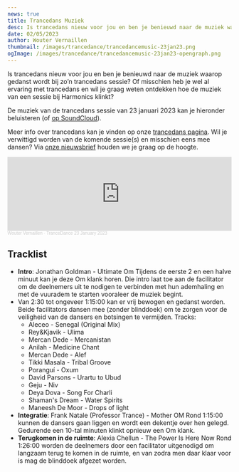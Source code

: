 ```yaml
--- 
news: true
title: Trancedans Muziek
desc: Is trancedans nieuw voor jou en ben je benieuwd naar de muziek waarop gedanst wordt bij zo’n trancedans sessie? Of misschien heb je wel al ervaring met trancedans en wil je graag weten ontdekken hoe de muziek van een sessie bij Harmonics klinkt?
date: 02/05/2023
author: Wouter Vernaillen
thumbnail: /images/trancedance/trancedancemusic-23jan23.png
ogImage: /images/trancedance/trancedancemusic-23jan23-opengraph.png
---
```


Is trancedans nieuw voor jou en ben je benieuwd naar de muziek waarop gedanst wordt bij zo’n trancedans sessie? 
Of misschien heb je wel al ervaring met trancedans en wil je graag weten ontdekken hoe de muziek van een sessie bij Harmonics klinkt?

De muziek van de trancedans sessie van 23 januari 2023 kan je hieronder beluisteren (of [op SoundCloud](https://soundcloud.com/woutervernaillen/trancedance-23january2023)). 

Meer info over trancedans kan je vinden op onze [trancedans pagina](/trancedance).
Wil je verwittigd worden van de komende sessie(s) en misschien eens mee dansen? Via [onze nieuwsbrief](https://harmonics.us14.list-manage.com/subscribe?u=70b20f90b742c102a6d56ec9c&id=7e4d7c55a7) houden we je graag op de hoogte.

<iframe width="100%" height="166" scrolling="no" frameborder="no" allow="autoplay" src="https://w.soundcloud.com/player/?url=https%3A//api.soundcloud.com/tracks/1431928744%3Fsecret_token%3Ds-AtVbYmPYHWz&color=%23bfac22&auto_play=false&hide_related=true&show_comments=false&show_user=true&show_reposts=false&show_teaser=false"></iframe><div style="font-size: 10px; color: #cccccc;line-break: anywhere;word-break: normal;overflow: hidden;white-space: nowrap;text-overflow: ellipsis; font-family: Interstate,Lucida Grande,Lucida Sans Unicode,Lucida Sans,Garuda,Verdana,Tahoma,sans-serif;font-weight: 100;"><a href="https://soundcloud.com/woutervernaillen" title="Wouter Vernaillen" target="_blank" style="color: #cccccc; text-decoration: none;">Wouter Vernaillen</a> · <a href="https://soundcloud.com/woutervernaillen/trancedance-23january2023/s-AtVbYmPYHWz" title="TranceDance 23 January 2023" target="_blank" style="color: #cccccc; text-decoration: none;">TranceDance 23 January 2023</a></div>

## Tracklist

- **Intro**: Jonathan Goldman - Ultimate Om
Tijdens de eerste 2 en een halve minuut kan je deze Om klank horen. Die intro laat toe aan de facilitator om de deelnemers uit te nodigen te verbinden met hun ademhaling en met de vuuradem te starten vooraleer de muziek begint.
- Van 2:30 tot ongeveer 1:15:00 kan er vrij bewogen en gedanst worden. Beide facilitators dansen mee (zonder blinddoek) om te zorgen voor de veiligheid van de dansers en botsingen te vermijden.
Tracks:
    - Aleceo - Senegal (Original Mix)
    - Rey&Kjavik - Ulima
    - Mercan Dede - Mercanistan
    - Anilah - Medicine Chant
    - Mercan Dede - Alef
    - Tikki Masala - Tribal Groove
    - Poranguí - Oxum
    - David Parsons - Urartu to Ubud
    - Geju - Niv
    - Deya Dova - Song For Charli
    - Shaman's Dream - Water Spirits
    - Maneesh De Moor - Drops of light
- **Integratie**: Frank Natale (Professor Trance) - Mother OM
Rond 1:15:00 kunnen de dansers gaan liggen en wordt een dekentje over hen gelegd. Gedurende een 10-tal minuten klinkt opnieuw een Om klank.
- **Terugkomen in de ruimte**: Alexia Chellun - The Power Is Here Now
Rond 1:26:00 worden de deelnemers door een facilitator uitgenodigd om langzaam terug te komen in de ruimte, en van zodra men daar klaar voor is mag de blinddoek afgezet worden. 




